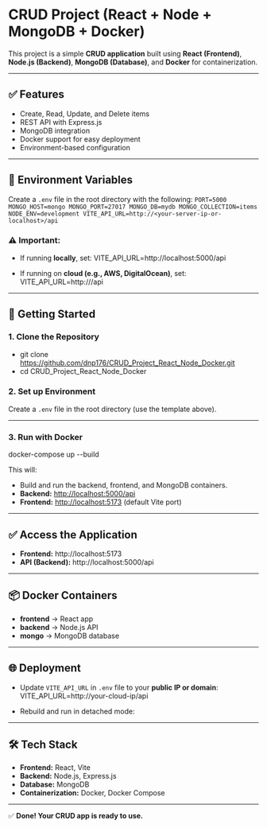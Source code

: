 # CRUD Project (React + Node + MongoDB + Docker)

This project is a simple **CRUD application** built using **React (Frontend)**, **Node.js (Backend)**, **MongoDB (Database)**, and **Docker** for containerization.

---

## ✅ Features
- Create, Read, Update, and Delete items
- REST API with Express.js
- MongoDB integration
- Docker support for easy deployment
- Environment-based configuration

---

## 🔑 Environment Variables
Create a `.env` file in the root directory with the following:
`
PORT=5000
MONGO_HOST=mongo
MONGO_PORT=27017
MONGO_DB=mydb
MONGO_COLLECTION=items
NODE_ENV=development
VITE_API_URL=http://<your-server-ip-or-localhost>/api
`


### ⚠ Important:
- If running **locally**, set:
VITE_API_URL=http://localhost:5000/api

- If running on **cloud (e.g., AWS, DigitalOcean)**, set:
VITE_API_URL=http://<your-public-IP>/api


---

## 🚀 Getting Started

### 1. **Clone the Repository**
- git clone https://github.com/dnp176/CRUD_Project_React_Node_Docker.git
- cd CRUD_Project_React_Node_Docker


### 2. **Set up Environment**
Create a `.env` file in the root directory (use the template above).

---

### 3. **Run with Docker**
docker-compose up --build


This will:
- Build and run the backend, frontend, and MongoDB containers.
- **Backend:** [http://localhost:5000/api](http://localhost:5000/api)
- **Frontend:** [http://localhost:5173](http://localhost:5173) (default Vite port)

---

## ✅ Access the Application
- **Frontend:** http://localhost:5173  
- **API (Backend):** http://localhost:5000/api

---

## 📦 Docker Containers
- **frontend** → React app  
- **backend** → Node.js API  
- **mongo** → MongoDB database  

---

## 🌐 Deployment
- Update `VITE_API_URL` in `.env` file to your **public IP or domain**:
VITE_API_URL=http://your-cloud-ip/api

- Rebuild and run in detached mode:

---

## 🛠 Tech Stack
- **Frontend:** React, Vite
- **Backend:** Node.js, Express.js
- **Database:** MongoDB
- **Containerization:** Docker, Docker Compose

---

✅ **Done! Your CRUD app is ready to use.**

